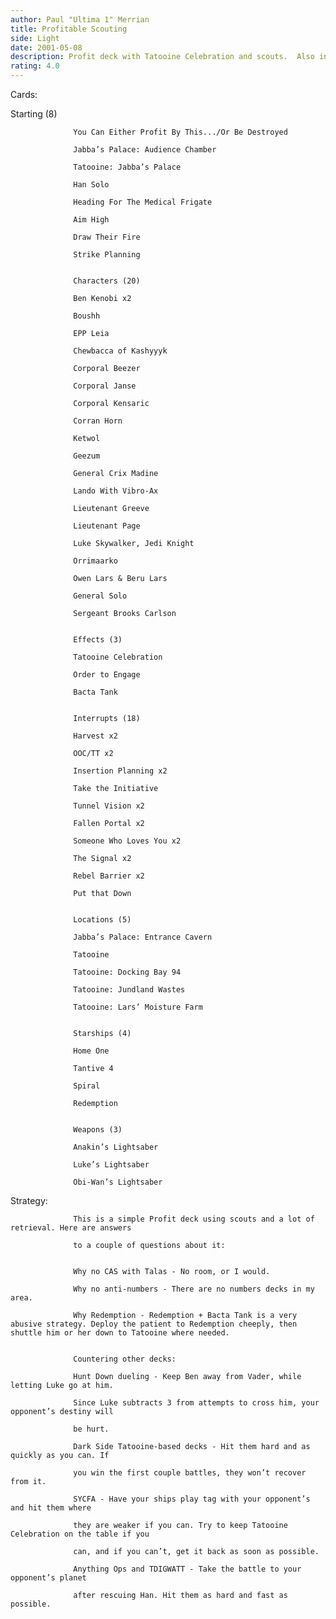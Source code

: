 ```yaml
---
author: Paul "Ultima 1" Merrian
title: Profitable Scouting
side: Light
date: 2001-05-08
description: Profit deck with Tatooine Celebration and scouts.  Also includes some Harvest.
rating: 4.0
---
```

Cards: 

Starting (8) 
                  You Can Either Profit By This.../Or Be Destroyed 
                  Jabba’s Palace: Audience Chamber 
                  Tatooine: Jabba’s Palace 
                  Han Solo 
                  Heading For The Medical Frigate 
                  Aim High 
                  Draw Their Fire 
                  Strike Planning 

                  Characters (20) 
                  Ben Kenobi x2 
                  Boushh 
                  EPP Leia 
                  Chewbacca of Kashyyyk 
                  Corporal Beezer 
                  Corporal Janse 
                  Corporal Kensaric 
                  Corran Horn 
                  Ketwol 
                  Geezum 
                  General Crix Madine 
                  Lando With Vibro-Ax 
                  Lieutenant Greeve 
                  Lieutenant Page 
                  Luke Skywalker, Jedi Knight 
                  Orrimaarko 
                  Owen Lars & Beru Lars
                  General Solo 
                  Sergeant Brooks Carlson 

                  Effects (3) 
                  Tatooine Celebration 
                  Order to Engage 
                  Bacta Tank 

                  Interrupts (18) 
                  Harvest x2 
                  OOC/TT x2 
                  Insertion Planning x2 
                  Take the Initiative 
                  Tunnel Vision x2
                  Fallen Portal x2 
                  Someone Who Loves You x2 
                  The Signal x2 
                  Rebel Barrier x2 
                  Put that Down 

                  Locations (5) 
                  Jabba’s Palace: Entrance Cavern 
                  Tatooine 
                  Tatooine: Docking Bay 94 
                  Tatooine: Jundland Wastes 
                  Tatooine: Lars’ Moisture Farm 

                  Starships (4) 
                  Home One 
                  Tantive 4 
                  Spiral 
                  Redemption 

                  Weapons (3) 
                  Anakin’s Lightsaber 
                  Luke’s Lightsaber 
                  Obi-Wan’s Lightsaber 



Strategy: 

                  This is a simple Profit deck using scouts and a lot of retrieval. Here are answers 
                  to a couple of questions about it: 

                  Why no CAS with Talas - No room, or I would. 
                  Why no anti-numbers - There are no numbers decks in my area. 
                  Why Redemption - Redemption + Bacta Tank is a very abusive strategy. Deploy the patient to Redemption cheeply, then shuttle him or her down to Tatooine where needed.

                  Countering other decks: 
                  Hunt Down dueling - Keep Ben away from Vader, while letting Luke go at him.
                  Since Luke subtracts 3 from attempts to cross him, your opponent’s destiny will
                  be hurt. 
                  Dark Side Tatooine-based decks - Hit them hard and as quickly as you can. If 
                  you win the first couple battles, they won’t recover from it. 
                  SYCFA - Have your ships play tag with your opponent’s and hit them where
                  they are weaker if you can. Try to keep Tatooine Celebration on the table if you
                  can, and if you can’t, get it back as soon as possible. 
                  Anything Ops and TDIGWATT - Take the battle to your opponent’s planet 
                  after rescuing Han. Hit them as hard and fast as possible.  